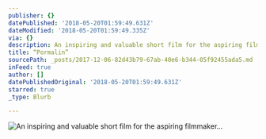 ```yaml
---
publisher: {}
datePublished: '2018-05-20T01:59:49.631Z'
dateModified: '2018-05-20T01:59:49.335Z'
via: {}
description: An inspiring and valuable short film for the aspiring filmmaker...
title: “Pormalin”
sourcePath: _posts/2017-12-06-82d43b79-67ab-40e6-b344-05f92455ada5.md
inFeed: true
author: []
datePublishedOriginal: '2018-05-20T01:59:49.631Z'
starred: true
_type: Blurb

---
```

![An inspiring and valuable short film for the aspiring filmmaker...](https://the-grid-user-content.s3-us-west-2.amazonaws.com/22e332cb-99df-499c-abf9-f87b52fbfb2f.jpg)
